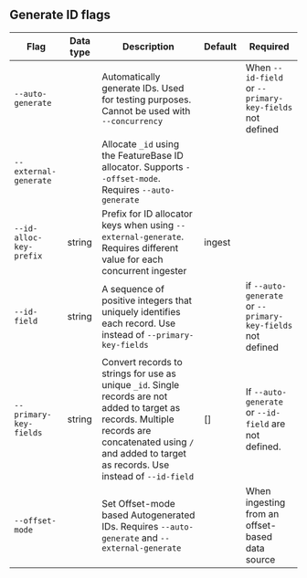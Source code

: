 ## Generate ID flags

| Flag | Data type | Description | Default | Required |
|---|---|---|---|---|
| `--auto-generate` |  | Automatically generate IDs. Used for testing purposes. Cannot be used with `--concurrency` |  | When `--id-field` or `--primary-key-fields` not defined |
| `--external-generate` |  | Allocate `_id` using the FeatureBase ID allocator. Supports `--offset-mode`. Requires `--auto-generate` |  |
| `--id-alloc-key-prefix` | string | Prefix for ID allocator keys when using `--external-generate`. Requires different value for each concurrent ingester  | ingest |  |
| `--id-field` | string | A sequence of positive integers that uniquely identifies each record.  Use instead of `--primary-key-fields` |  | if `--auto-generate` or `--primary-key-fields` not defined  |
| `--primary-key-fields` | string | Convert records to strings for use as unique `_id`. Single records are not added to target as records. Multiple records are concatenated using `/` and added to target as records. Use instead of `--id-field` | [] | If `--auto-generate` or `--id-field` are not defined. |
| `--offset-mode` |  | Set Offset-mode based Autogenerated IDs. Requires `--auto-generate` and `--external-generate` |  | When ingesting from an offset-based data source |
